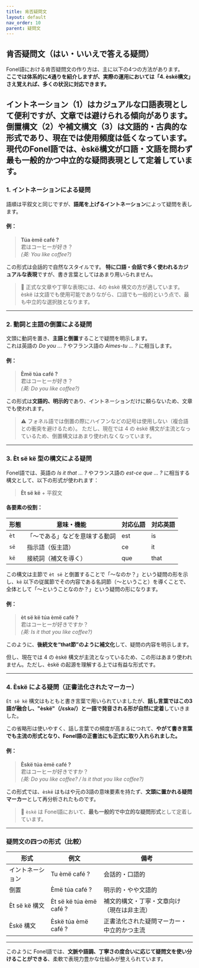 ```yaml
---
title: 肯否疑問文
layout: default
nav_order: 10
parent: 疑問文
---
```



## 肯否疑問文（はい・いいえで答える疑問）

Fonel語における肯否疑問文の作り方は、主に以下の4つの方法があります。  
**ここでは体系的に4通りを紹介しますが、実際の運用においては「4. èskë構文」さえ覚えれば、多くの状況に対応できます。**

イントネーション（1）はカジュアルな口語表現として便利ですが、文章では避けられる傾向があります。  
倒置構文（2）や補文構文（3）は文語的・古典的な形式であり、現在では使用頻度は低くなっています。  
**現代のFonel語では、èskë構文が口語・文語を問わず最も一般的かつ中立的な疑問表現として定着しています。**
---

### 1. イントネーションによる疑問

語順は平叙文と同じですが、**語尾を上げるイントネーション**によって疑問を表します。

#### 例：
> **Túa èmë café ?**  
> 君はコーヒーが好き？  
> *(英: You like coffee?)*

この形式は会話的で自然なスタイルです。
**特に口語・会話で多く使われるカジュアルな表現**ですが、書き言葉としてはあまり用いられません。

> 🔎 正式な文章や丁寧な表現には、4の èskë 構文の方が適しています。
> èskë は文語でも使用可能でありながら、口語でも一般的という点で、最も中立的な選択肢となります。
---

### 2. 動詞と主語の倒置による疑問

文頭に動詞を置き、**主語と倒置**することで疑問を明示します。  
これは英語の *Do you ... ?* やフランス語の *Aimes-tu ... ?* に相当します。

#### 例：
> **Èmë túa café ?**  
> 君はコーヒーが好き？  
> *(英: Do you like coffee?)*

この形式は**文語的、明示的**であり、イントネーションだけに頼らないため、文章でも使われます。

> ⚠️ フォネル語では倒置の際にハイフンなどの記号は使用しない（複合語との衝突を避けるため）。
> ただし、現在では 4 の èskë 構文が主流となっているため、倒置構文はあまり使われなくなっています。

---

### 3. Èt së kë 型の構文による疑問

Fonel語では、英語の *Is it that ... ?* やフランス語の *est-ce que ... ?* に相当する構文として、以下の形式が使われます：

> **Èt së kë** + 平叙文

#### 各要素の役割：

| 形態 | 意味・機能                     | 対応仏語 | 対応英語     |
|------|--------------------------------|----------|--------------|
| `èt` | 「〜である」などを意味する動詞 | est      | is           |
| `së` | 指示語（仮主語）               | ce       | it           |
| `kë` | 接続詞（補文を導く）           | que      | that         |

この構文は主節で `èt së` と倒置することで「〜なのか？」という疑問の形を示し、`kë` 以下の従属節でその内容である名詞節（〜ということ）を導くことで、全体として「〜ということなのか？」という疑問の形になります。

#### 例：
> **èt së kë túa èmë café ?**  
> 君はコーヒーが好きですか？  
> *(英: Is it that you like coffee?)*

このように、**後続文を“that節”のように補文化**して、疑問の内容を明示します。

但し、現在では 4 の èskë 構文が主流となっているため、この形はあまり使われません。ただし、èskë の起源を理解する上では有益な形式です。

---

### 4. Èskë による疑問（正書法化されたマーカー）

`Èt së kë` 構文はもともと書き言葉で用いられていましたが、**話し言葉ではこの3語が融合し、"èskë"（/ɛskə/）と一語で発音される形が自然に定着**していきました。

この省略形は使いやすく、話し言葉での頻度が高まるにつれて、**やがて書き言葉でも主流の形式となり、Fonel語の正書法にも正式に取り入れられました。**

#### 例：
> **Èskë túa èmë café ?**  
> 君はコーヒーが好きですか？  
> *(英: Do you like coffee? / Is it that you like coffee?)*

この形式では、`èskë` はもはや元の3語の意味要素を持たず、**文頭に置かれる疑問マーカー**として再分析されたものです。

> 🔎 `èskë` は Fonel語において、**最も一般的で中立的な疑問形式**として定着しています。

---

### 疑問文の四つの形式（比較）

| 形式             | 例文                            | 備考                                       |
|------------------|---------------------------------|--------------------------------------------|
| イントネーション | Tu èmë café ?                   | 会話的・口語的                             |
| 倒置             | Èmë túa café ?                  | 明示的・やや文語的                         |
| Èt së kë 構文    | Èt së kë túa èmë café ?         | 補文的構文・丁寧・文章向け（現在は非主流） |
| Èskë 構文        | Èskë túa èmë café ?             | 正書法化された疑問マーカー・中立的かつ主流 |

---

このように Fonel語では、**文脈や語調、丁寧さの度合いに応じて疑問文を使い分けることができる**、柔軟で表現力豊かな仕組みが整えられています。
